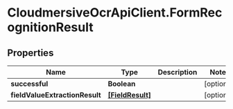 # CloudmersiveOcrApiClient.FormRecognitionResult

## Properties
Name | Type | Description | Notes
------------ | ------------- | ------------- | -------------
**successful** | **Boolean** |  | [optional] 
**fieldValueExtractionResult** | [**[FieldResult]**](FieldResult.md) |  | [optional] 


